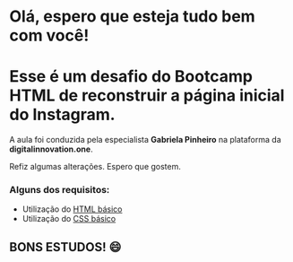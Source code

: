 # Olá, espero que esteja tudo bem com você! 

# Esse é um desafio do Bootcamp HTML de reconstruir a página inicial do Instagram.

A aula foi conduzida pela especialista **Gabriela Pinheiro** na plataforma da **digitalinnovation.one**.

Refiz algumas alterações. Espero que gostem.

### Alguns dos requisitos:

* Utilização do [HTML básico](https://www.w3schools.com/html/)
* Utilização do [CSS básico](https://developer.mozilla.org/pt-BR/docs/Web/CSS)

## **BONS ESTUDOS!** :smile:
